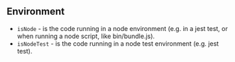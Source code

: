 ## Environment

- `isNode` - is the code running in a node environment (e.g. in a jest test, or when
  running a node script, like bin/bundle.js).
- `isNodeTest` - is the code running in a node test environment (e.g. jest test).
